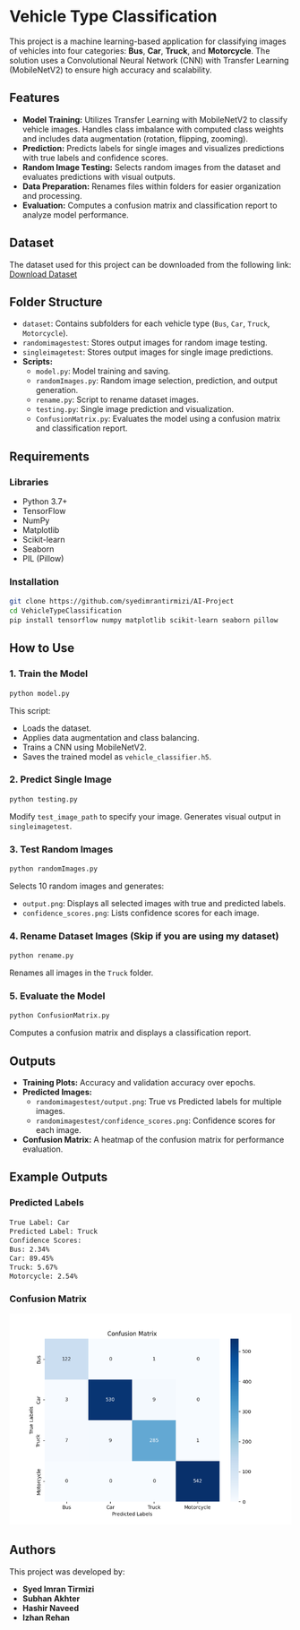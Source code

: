 # Vehicle Type Classification

This project is a machine learning-based application for classifying images of vehicles into four categories: **Bus**, **Car**, **Truck**, and **Motorcycle**. The solution uses a Convolutional Neural Network (CNN) with Transfer Learning (MobileNetV2) to ensure high accuracy and scalability.

## Features

- **Model Training:** Utilizes Transfer Learning with MobileNetV2 to classify vehicle images. Handles class imbalance with computed class weights and includes data augmentation (rotation, flipping, zooming).
- **Prediction:** Predicts labels for single images and visualizes predictions with true labels and confidence scores.
- **Random Image Testing:** Selects random images from the dataset and evaluates predictions with visual outputs.
- **Data Preparation:** Renames files within folders for easier organization and processing.
- **Evaluation:** Computes a confusion matrix and classification report to analyze model performance.

## Dataset

The dataset used for this project can be downloaded from the following link:
[Download Dataset](<https://drive.google.com/drive/folders/1hpdSMkNkjEXOOlL6qusAZnkRv6Rf9RED>)

## Folder Structure

- `dataset`: Contains subfolders for each vehicle type (`Bus`, `Car`, `Truck`, `Motorcycle`).
- `randomimagestest`: Stores output images for random image testing.
- `singleimagetest`: Stores output images for single image predictions.
- **Scripts:**
  - `model.py`: Model training and saving.
  - `randomImages.py`: Random image selection, prediction, and output generation.
  - `rename.py`: Script to rename dataset images.
  - `testing.py`: Single image prediction and visualization.
  - `ConfusionMatrix.py`: Evaluates the model using a confusion matrix and classification report.

## Requirements

### Libraries

- Python 3.7+
- TensorFlow
- NumPy
- Matplotlib
- Scikit-learn
- Seaborn
- PIL (Pillow)

### Installation

```bash
git clone https://github.com/syedimrantirmizi/AI-Project
cd VehicleTypeClassification
pip install tensorflow numpy matplotlib scikit-learn seaborn pillow
```

## How to Use

### 1. Train the Model

```bash
python model.py
```

This script:

- Loads the dataset.
- Applies data augmentation and class balancing.
- Trains a CNN using MobileNetV2.
- Saves the trained model as `vehicle_classifier.h5`.

### 2. Predict Single Image

```bash
python testing.py
```

Modify `test_image_path` to specify your image. Generates visual output in `singleimagetest`.

### 3. Test Random Images 

```bash
python randomImages.py
```

Selects 10 random images and generates:

- `output.png`: Displays all selected images with true and predicted labels.
- `confidence_scores.png`: Lists confidence scores for each image.

### 4. Rename Dataset Images (Skip if you are using my dataset)

```bash
python rename.py
```

Renames all images in the `Truck` folder.

### 5. Evaluate the Model

```bash
python ConfusionMatrix.py
```

Computes a confusion matrix and displays a classification report.

## Outputs

- **Training Plots:** Accuracy and validation accuracy over epochs.
- **Predicted Images:**
  - `randomimagestest/output.png`: True vs Predicted labels for multiple images.
  - `randomimagestest/confidence_scores.png`: Confidence scores for each image.
- **Confusion Matrix:** A heatmap of the confusion matrix for performance evaluation.

## Example Outputs

### Predicted Labels

```plaintext
True Label: Car
Predicted Label: Truck
Confidence Scores:
Bus: 2.34%
Car: 89.45%
Truck: 5.67%
Motorcycle: 2.54%
```

### Confusion Matrix

![Confusion Matrix Heatmap](confusionMatrix.png)

## Authors

This project was developed by:

- **Syed Imran Tirmizi**
- **Subhan Akhter**
- **Hashir Naveed**
- **Izhan Rehan**
